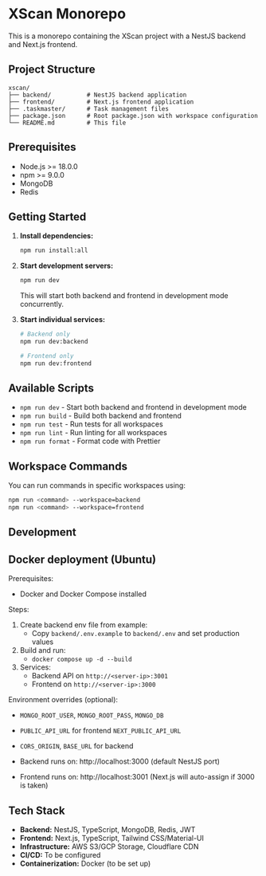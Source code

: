 # XScan Monorepo

This is a monorepo containing the XScan project with a NestJS backend and Next.js frontend.

## Project Structure

```
xscan/
├── backend/          # NestJS backend application
├── frontend/         # Next.js frontend application
├── .taskmaster/      # Task management files
├── package.json      # Root package.json with workspace configuration
└── README.md         # This file
```

## Prerequisites

- Node.js >= 18.0.0
- npm >= 9.0.0
- MongoDB
- Redis

## Getting Started

1. **Install dependencies:**
   ```bash
   npm run install:all
   ```

2. **Start development servers:**
   ```bash
   npm run dev
   ```

   This will start both backend and frontend in development mode concurrently.

3. **Start individual services:**
   ```bash
   # Backend only
   npm run dev:backend
   
   # Frontend only
   npm run dev:frontend
   ```

## Available Scripts

- `npm run dev` - Start both backend and frontend in development mode
- `npm run build` - Build both backend and frontend
- `npm run test` - Run tests for all workspaces
- `npm run lint` - Run linting for all workspaces
- `npm run format` - Format code with Prettier

## Workspace Commands

You can run commands in specific workspaces using:

```bash
npm run <command> --workspace=backend
npm run <command> --workspace=frontend
```

## Development

## Docker deployment (Ubuntu)

Prerequisites:
- Docker and Docker Compose installed

Steps:
1. Create backend env file from example:
   - Copy `backend/.env.example` to `backend/.env` and set production values
2. Build and run:
   - `docker compose up -d --build`
3. Services:
   - Backend API on `http://<server-ip>:3001`
   - Frontend on `http://<server-ip>:3000`

Environment overrides (optional):
- `MONGO_ROOT_USER`, `MONGO_ROOT_PASS`, `MONGO_DB`
- `PUBLIC_API_URL` for frontend `NEXT_PUBLIC_API_URL`
- `CORS_ORIGIN`, `BASE_URL` for backend

- Backend runs on: http://localhost:3000 (default NestJS port)
- Frontend runs on: http://localhost:3001 (Next.js will auto-assign if 3000 is taken)

## Tech Stack

- **Backend:** NestJS, TypeScript, MongoDB, Redis, JWT
- **Frontend:** Next.js, TypeScript, Tailwind CSS/Material-UI
- **Infrastructure:** AWS S3/GCP Storage, Cloudflare CDN
- **CI/CD:** To be configured
- **Containerization:** Docker (to be set up) 